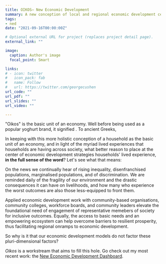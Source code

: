 ```yaml
---
title: OIKOS– New Economic Development
summary: A new conception of local and regional economic development centered around the interaction between place-based conditions, human and social capital, and economic activity. 
tags:
- ned
date: "2021-09-16T00:00:00Z"

# Optional external URL for project (replaces project detail page).
external_link: ""

image:
  caption: Author's image
  focal_point: Smart

links:
# - icon: twitter
#   icon_pack: fab
#   name: Follow
#   url: https://twitter.com/georgecushen
url_code: ""
url_pdf: ""
url_slides: ""
url_video: ""

---
```

"Oikos" is the basic unit of an economy. Well before being used as a popular yoghurt brand, it signified . To ancient Greeks,

In keeping with this more holistic conception of a household as the basic unit of an economy, and in light of the myriad lived experiences that households are having across society, what better reason to place at the center of economic development strategies households' lived experience, **in the full sense of the word**? Let's see what that means:

On the news we continually hear of rising inequality, disenfranchised populations, marginalised populations, and of discrimination. We are reminded daily of the fragility of our environment and the drastic consequences it can have on livelihoods, and how many who experience the worst outcomes are also those less-equipped to front them. 

Applied economic development work with community-based organisations, community colleges, workforce boards, and community leaders elevate the foundational need of engagement of representative memebers of society for inclusive outcomes. Equally, the access to basic needs and an empowering ecosystem can help overcome barriers to resilient prosperity, thus facilitating regional onramps to economic development.

So why is it that our economic development models do not factor these pluri-dimensional factors?

*Oikos* is a workstream that aims to fill this hole. Go check out my most recent work: the [New Economic Development Dashboard](https://ned-dashboard.onrender.com).
